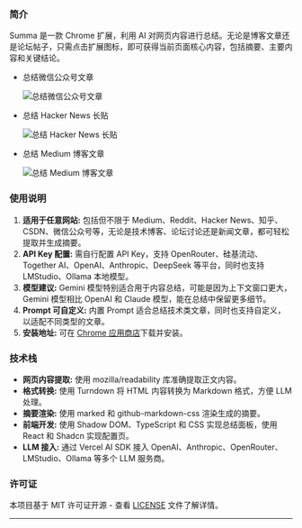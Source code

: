 ### 简介

Summa 是一款 Chrome 扩展，利用 AI 对网页内容进行总结。无论是博客文章还是论坛帖子，只需点击扩展图标，即可获得当前页面核心内容，包括摘要、主要内容和关键结论。

- 总结微信公众号文章
    
   ![总结微信公众号文章](https://imgur.com/Pq06VTE.png)
    
- 总结 Hacker News 长贴
    
   ![总结 Hacker News 长贴](https://imgur.com/Q4TonC1.png)
    
- 总结 Medium 博客文章
    
   ![总结 Medium 博客文章](https://imgur.com/GeobJZB.png)
    

### 使用说明

1. **适用于任意网站:** 包括但不限于 Medium、Reddit、Hacker News、知乎、CSDN、微信公众号等，无论是技术博客、论坛讨论还是新闻文章，都可轻松提取并生成摘要。
2. **API Key 配置:** 需自行配置 API Key，支持 OpenRouter、硅基流动、Together AI、OpenAI、Anthropic、DeepSeek 等平台，同时也支持 LMStudio、Ollama 本地模型。
3. **模型建议:** Gemini 模型特别适合用于内容总结，可能是因为上下文窗口更大，Gemini 模型相比 OpenAI 和 Claude 模型，能在总结中保留更多细节。
4. **Prompt 可自定义:** 内置 Prompt 适合总结技术类文章，同时也支持自定义，以适配不同类型的文章。
5. **安装地址:** 可在 [Chrome 应用商店](https://chromewebstore.google.com/detail/summa/ifpcledicmpicocmaggfkegiighkdeog)下载并安装。

### 技术栈

- **网页内容提取:** 使用 mozilla/readability 库准确提取正文内容。
- **格式转换:** 使用 Turndown 将 HTML 内容转换为 Markdown 格式，方便 LLM 处理。
- **摘要渲染:** 使用 marked 和 github-markdown-css 渲染生成的摘要。
- **前端开发:** 使用 Shadow DOM、TypeScript 和 CSS 实现总结面板，使用 React 和 Shadcn 实现配置页。
- **LLM 接入:** 通过 Vercel AI SDK 接入 OpenAI、Anthropic、OpenRouter、LMStudio、Ollama 等多个 LLM 服务商。


### 许可证

本项目基于 MIT 许可证开源 - 查看 [LICENSE](./LICENSE) 文件了解详情。


---
